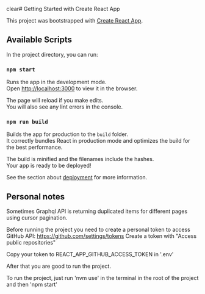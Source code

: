 clear# Getting Started with Create React App

This project was bootstrapped with [Create React App](https://github.com/facebook/create-react-app).

## Available Scripts

In the project directory, you can run:

### `npm start`

Runs the app in the development mode.\
Open [http://localhost:3000](http://localhost:3000) to view it in the browser.

The page will reload if you make edits.\
You will also see any lint errors in the console.

### `npm run build`

Builds the app for production to the `build` folder.\
It correctly bundles React in production mode and optimizes the build for the best performance.

The build is minified and the filenames include the hashes.\
Your app is ready to be deployed!

See the section about [deployment](https://facebook.github.io/create-react-app/docs/deployment) for more information.

## Personal notes

Sometimes Graphql API is returning duplicated items for different pages using cursor pagination.

Before running the project you need to create a personal token to access GitHub API:
https://github.com/settings/tokens
Create a token with "Access public repositories"

Copy your token to REACT_APP_GITHUB_ACCESS_TOKEN in '.env'

After that you are good to run the project.

To run the project, just run 'nvm use' in the terminal in the root of the project and then 'npm start'
